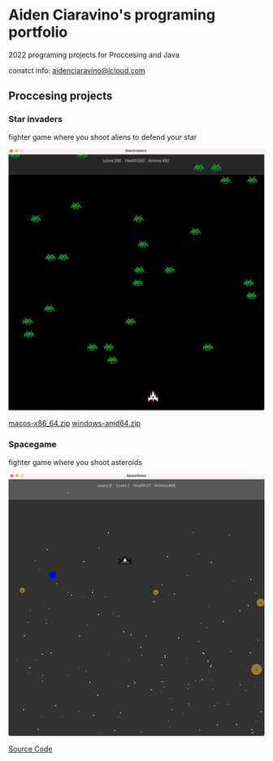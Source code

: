 # Aiden Ciaravino's programing portfolio

2022 programing projects for Proccesing and Java

conatct info: aidenciaravino@icloud.com

## Proccesing projects

### Star invaders 
fighter game where you shoot aliens to defend your star

![Star invaders](images/sic.png)

[macos-x86_64.zip](https://github.com/AidenCiaravino/programmingportfolio/files/8771795/macos-x86_64.zip)
[windows-amd64.zip](https://github.com/AidenCiaravino/programmingportfolio/files/8771797/windows-amd64.zip)


### Spacegame
fighter game where you shoot asteroids

![Space Game](https://github.com/AidenCiaravino/programmingportfolio/blob/gh-pages/Images/SpaceGame.png?raw=true)

[Source Code](https://github.com/AidenCiaravino/programmingportfolio/blob/gh-pages/src/SpaceGame.zip)





